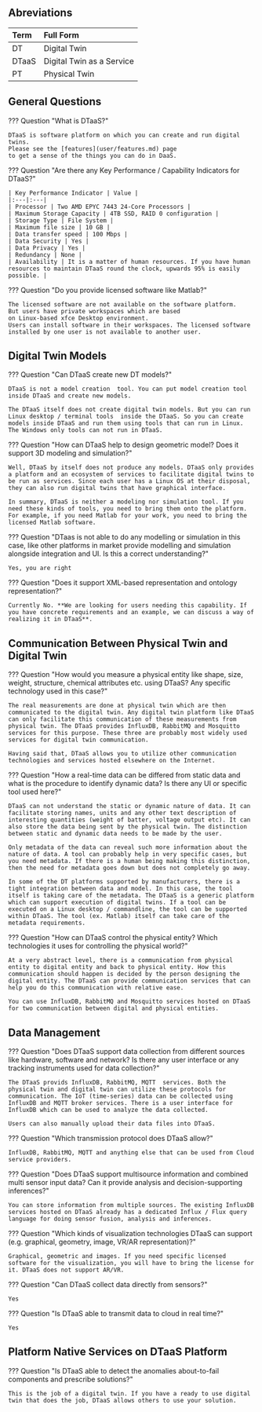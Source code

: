 
## Abreviations

| Term | Full Form |
|:---|:---|
| DT | Digital Twin |
| DTaaS | Digital Twin as a Service |
| PT | Physical Twin |

## General Questions

??? Question "What is DTaaS?"

    DTaaS is software platform on which you can create and run digital twins.
    Please see the [features](user/features.md) page
    to get a sense of the things you can do in DaaS.


??? Question "Are there any Key Performance / Capability Indicators for DTaaS?"

    | Key Performance Indicator | Value |
    |:---|:---|
    | Processor | Two AMD EPYC 7443 24-Core Processors |
    | Maximum Storage Capacity | 4TB SSD, RAID 0 configuration |
    | Storage Type | File System |
    | Maximum file size | 10 GB |
    | Data transfer speed | 100 Mbps |
    | Data Security | Yes |
    | Data Privacy | Yes |
    | Redundancy | None |
    | Availability | It is a matter of human resources. If you have human resources to maintain DTaaS round the clock, upwards 95% is easily possible. |


??? Question "Do you provide licensed software like Matlab?"

    The licensed software are not available on the software platform.
    But users have private workspaces which are based
    on Linux-based xfce Desktop environment.
    Users can install software in their workspaces. The licensed software
    installed by one user is not available to another user.


## Digital Twin Models

??? Question "Can DTaaS create new DT models?"

    DTaaS is not a model creation  tool. You can put model creation tool inside DTaaS and create new models.

    The DTaaS itself does not create digital twin models. But you can run Linux desktop / terminal tools  inside the DTaaS. So you can create models inside DTaaS and run them using tools that can run in Linux. The Windows only tools can not run in DTaaS.


??? Question "How can DTaaS help to design geometric model? Does it support 3D modeling and simulation?"

    Well, DTaaS by itself does not produce any models. DTaaS only provides a platform and an ecosystem of services to facilitate digital twins to be run as services. Since each user has a Linux OS at their disposal, they can also run digital twins that have graphical interface.

    In summary, DTaaS is neither a modeling nor simulation tool. If you need these kinds of tools, you need to bring them onto the platform. For example, if you need Matlab for your work, you need to bring the licensed Matlab software. 


??? Question "DTaas is not able to do any modelling or simulation in this case, like other platforms in market provide modelling and simulation alongside integration and UI. Is this a correct understanding?"

    Yes, you are right


??? Question "Does it support XML-based representation and ontology representation?"

    Currently No. **We are looking for users needing this capability. If you have concrete requirements and an example, we can discuss a way of realizing it in DTaaS**. 


## Communication Between Physical Twin and Digital Twin

??? Question "How would you measure a physical entity like shape, size, weight, structure, chemical attributes etc. using DTaaS? Any specific technology used in this case?"

    The real measurements are done at physical twin which are then communicated to the digital twin. Any digital twin platform like DTaaS can only facilitate this communication of these measurements from physical twin. The DTaaS provides InfluxDB, RabbitMQ and Mosquitto services for this purpose. These three are probably most widely used services for digital twin communication. 

    Having said that, DTaaS allows you to utilize other communication technologies and services hosted elsewhere on the Internet.

??? Question "How a real-time data can be differed from static data and what is the procedure to identify dynamic data? Is there any UI or specific tool used here?"

    DTaaS can not understand the static or dynamic nature of data. It can facilitate storing names, units and any other text description of interesting quantities (weight of batter, voltage output etc). It can also store the data being sent by the physical twin. The distinction between static and dynamic data needs to be made by the user.

    Only metadata of the data can reveal such more information about the nature of data. A tool can probably help in very specific cases, but you need metadata. If there is a human being making this distinction, then the need for metadata goes down but does not completely go away.

    In some of the DT platforms supported by manufacturers, there is a tight integration between data and model. In this case, the tool itself is taking care of the metadata. The DTaaS is a generic platform which can support execution of digital twins. If a tool can be executed on a Linux desktop / commandline, the tool can be supported within DTaaS. The tool (ex. Matlab) itself can take care of the metadata requirements.


??? Question "How can DTaaS control the physical entity? Which technologies it uses for controlling the physical world?"

    At a very abstract level, there is a communication from physical entity to digital entity and back to physical entity. How this communication should happen is decided by the person designing the digital entity. The DTaaS can provide communication services that can help you do this communication with relative ease. 

    You can use InfluxDB, RabbitMQ and Mosquitto services hosted on DTaaS for two communication between digital and physical entities.



## Data Management

??? Question "Does DTaaS support data collection from different sources like hardware, software and network? Is there any user interface or any tracking instruments used for data collection?"

    The DTaaS provids InfluxDB, RabbitMQ, MQTT  services. Both the physical twin and digital twin can utilize these protocols for communication. The IoT (time-series) data can be collected using InfluxDB and MQTT broker services. There is a user interface for InfluxDB which can be used to analyze the data collected.

    Users can also manually upload their data files into DTaaS.


??? Question "Which transmission protocol does DTaaS allow?"

    InfluxDB, RabbitMQ, MQTT and anything else that can be used from Cloud service providers.


??? Question "Does DTaaS support multisource information and combined multi sensor input data? Can it provide analysis and decision-supporting inferences?"

    You can store information from multiple sources. The existing InfluxDB services hosted on DTaaS already has a dedicated Influx / Flux query language for doing sensor fusion, analysis and inferences.


??? Question "Which kinds of visualization technologies DTaaS can support (e.g. graphical, geometry, image, VR/AR representation)?"

    Graphical, geometric and images. If you need specific licensed software for the visualization, you will have to bring the license for it. DTaaS does not support AR/VR.

??? Question "Can DTaaS collect data directly from sensors?"

    Yes

??? Question "Is DTaaS able to transmit data to cloud in real time?"

    Yes

    
## Platform Native Services on DTaaS Platform

??? Question "Is DTaaS able to detect the anomalies about-to-fail components and prescribe solutions?"

    This is the job of a digital twin. If you have a ready to use digital twin that does the job, DTaaS allows others to use your solution.
